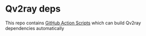 # Qv2ray deps

This repo contains [GitHub Action Scripts](https://github.com/Qv2ray/Qv2ray-deps/tree/master/.github/workflows) which can build Qv2ray dependencies automatically
